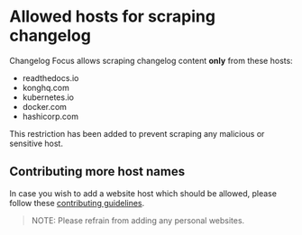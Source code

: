 # Allowed hosts for scraping changelog

Changelog Focus allows scraping changelog content **only** from these hosts:

- readthedocs.io
- konghq.com
- kubernetes.io
- docker.com
- hashicorp.com

This restriction has been added to prevent scraping any malicious or sensitive host.

## Contributing more host names

In case you wish to add a website host which should be allowed, please follow these [contributing guidelines](../CONTRIBUTING.md#adding-new-hosts-to-allow-scraping).

> NOTE: Please refrain from adding any personal websites.
